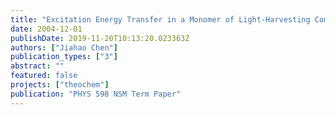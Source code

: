 ```yaml
---
title: "Excitation Energy Transfer in a Monomer of Light-Harvesting Complex II of Spinach"
date: 2004-12-01
publishDate: 2019-11-20T10:13:20.023363Z
authors: ["Jiahao Chen"]
publication_types: ["3"]
abstract: ""
featured: false
projects: ["theochem"]
publication: "PHYS 598 NSM Term Paper"
---
```


